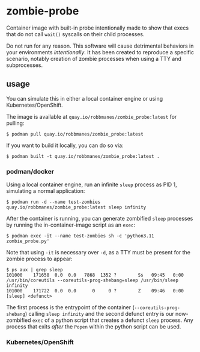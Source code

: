 # zombie-probe
Container image with built-in probe intentionally made to show that execs that do not call `wait()` syscalls on their child processes.

Do not run for any reason.  This software will cause detrimental behaviors in your environments *intentionally*.  It has been created to reproduce a specific scenario, notably creation of zombie processes when using a TTY and subprocesses.

## usage
You can simulate this in either a local container engine or using Kubernetes/OpenShift.

The image is available at `quay.io/robbmanes/zombie_probe:latest` for pulling:
```
$ podman pull quay.io/robbmanes/zombie_probe:latest
```

If you want to build it locally, you can do so via:
```
$ podman built -t quay.io/robbmanes/zombie_probe:latest .
```

### podman/docker
Using a local container engine, run an infinite `sleep` process as PID 1, simulating a normal application:
```
$ podman run -d --name test-zombies quay.io/robbmanes/zombie_probe:latest sleep infinity
```

After the container is running, you can generate zombified `sleep` processes by running the in-container-image script as an `exec`:
```
$ podman exec -it --name test-zombies sh -c 'python3.11 zombie_probe.py'
```

Note that using `-it` is necessary over `-d`, as a TTY must be present for the zombie process to appear:
```
$ ps aux | grep sleep
101000    171658  0.0  0.0   7868  1352 ?        Ss   09:45   0:00 /usr/bin/coreutils --coreutils-prog-shebang=sleep /usr/bin/sleep infinity
101000    171722  0.0  0.0      0     0 ?        Z    09:46   0:00 [sleep] <defunct>
```
The first process is the entrypoint of the container (`--coreutils-prog-shebang`) calling `sleep infinity` and the second defunct entry is our now-zombified `exec` of a python script that creates a defunct `sleep` process.  Any process that exits *after* the `Popen` within the python script can be used.

### Kubernetes/OpenShift

